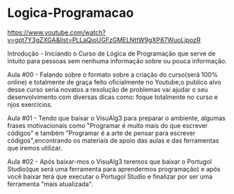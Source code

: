 # Logica-Programacao
https://www.youtube.com/watch?v=gpt7Y3gZXGA&list=PLLaQioUGFzGMELNttW9gXP87WuoLjpozR

  Introdução - Iniciando o Curso de Lógica de Programação que serve de intuito para pessoas sem nenhuma informação sobre ou pouca informação.
  
  Aula #00 - Falando sobre o formato sobre a criação do curso(será 100% online) e totalmente de graça feito oficialmente no Youtube,o publico alvo desse curso seria novatos
  a resolução de problemas vai ajudar o seu desenvolvimento com diversas dicas como: foque totalmente no curso e njos exercícios.
  
  Aula #01 - Tendo que baixar o VisuAlg3 para preparar o ambiente, algumas frases motivacionais como "Programar é muito mais do que escrever códigos" e também
  "Programar é a arte de pensar para escrever códigos",encontrando os materiais de apoio das aulas e das ferramentas que iremos utilizar.
  
 Aula #02 - Após baixar-mos o VisuAlg3 teremos que baixar o Portugol Studio(que será uma ferramenta para aprendermos programação) e após você baixar
 terá que executar o Portugol Studio e finalizar por ser uma ferramenta "mais atualizada".